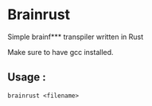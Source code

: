 # Brainrust

Simple brainf\*\*\* transpiler written in Rust

Make sure to have gcc installed.

## Usage :

`brainrust <filename>`
